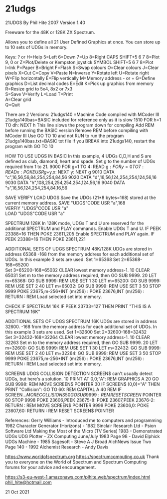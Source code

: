 # 21udgs
21UDGS By Phil Hite 2007 Version 1.40

Freeware for the 48K or 128K ZX Spectrum.

Allows you to define all 21 User Defined Graphics at once.
You can store up to 10 sets of UDGs in memory.

Keys:  ? or H=Help
       5=Left 6=Down 7=Up 8=Right
       CAPS SHIFT+5 6 7 8=Plot 
       9, 0 or Z=Plot/Delete or Kempston joystick
       SYMBOL SHIFT+5 6 7 8=Plot 
       I=Ink P=Paper B=Bright F=Flash
       S=Swap colours O=Clear colours
       J=Clear pixels
       X=Cut C=Copy V=Paste
       N=Inverse Y=Rotate left U=Rotate right
       W=Flip horizontally E=Flip vertically
       M=Memory address - or +
       G=Define graphics
       D=List decimal codes
       E=Edit
       K=Pick up graphics from memory
       R=Resize grid to 5x4, 8x2 or 7x3        
       S=Save V=Verify L=Load
       T=Print         
       A=Clear grid      
       Q=Quit

There are 2 Versions:
21udgs140   =Machine Code compiled with MCoder III
21udgs140bas=BASIC included for reference only as it is slow
1510 FOR h=1 TO dh: NEXT h
This line slows the program down for compiling
Add REM before running the BASIC version
Remove REM before compiling with MCoder III
Use GO TO 10 and not RUN to run the program
21udgs140bas.txt=BASIC txt file
If you BREAK into 21udgs140, restart the program with GO TO 10

HOW TO USE UDGS IN BASIC
In this example, 4 UDGs C,D,H and S are defined as club, diamond, heart and spade.
Set g to the number of UDGs required from 1 to 21.
9000 FOR g=1 TO 4: READ g$: FOR y=0 TO 7: READ x: POKE USR g$+y,x: NEXT y: NEXT g
9010 DATA "c",16,56,56,84,254,254,84,56
9020 DATA "d",16,56,124,254,254,124,56,16
9030 DATA "h",108,254,254,254,254,124,56,16
9040 DATA "s",16,56,124,254,254,84,16,56
 
SAVE VERIFY LOAD UDGS
Save the UDGs (21*8 bytes=168) stored at the current memory address.
SAVE "UDGS"CODE USR "a",168   
VERFIY "UDGS"CODE USR "a"     
LOAD "UDGS"CODE USR "a"

SPECTRUM 128K
In 128K mode, UDGs T and U are reserved for the additional SPECTRUM and PLAY commands.
Enable UDGs T and U.
IF PEEK 23388=16 THEN POKE 23611,205
Enable SPECTRUM and PLAY again.
IF PEEK 23388=16 THEN POKE 23611,221

ADDITIONAL SETS OF UDGS SPECTRUM 48K/128K
UDGs are stored in address 65368
-168 from the memory address for each additional set of UDGs.
In this example 3 sets are used.
Set 1=65368
Set 2=65368-168=65200          
Set 3=65200-168=65032
CLEAR lowest memory address-1.
10 CLEAR 65031
Set m to the memory address required, then GO SUB 9999.
20 LET m=65368: GO SUB 9999: REM USE SET 1
30 LET m=65200: GO SUB 9999: REM USE SET 2
40 LET m=65032: GO SUB 9999: REM USE SET 3
50 STOP
9999 POKE 23675,m-256*INT (m/256) : POKE 23676,INT (m/256) : RETURN : REM Load selected set into memory.

CHECK IF SPECTRUM 16K
IF PEEK 23733=127 THEN PRINT "THIS IS A SPECTRUM 16K"

ADDITIONAL SETS OF UDGS SPECTRUM 16K
UDGs are stored in address 32600.
-168 from the memory address for each additional set of UDGs.
In this example 3 sets are used.
Set 1=32600
Set 2=32600-168=32432     
Set 3=32432-168=32264
CLEAR lowest memory address-1.
10 CLEAR 32263
Set m to the memory address required, then GO SUB 9999.
20 LET m=32600: GO SUB 9999: REM USE SET 1
30 LET m=32432: GO SUB 9999: REM USE SET 2
40 LET m=32264: GO SUB 9999: REM USE SET 3
50 STOP
9999 POKE 23675,m-256*INT (m/256) : POKE 23676,INT (m/256) : RETURN : REM Load selected set into memory.

SCREEN$ UDGS COLLISION DETECTION
SCREEN$ can't usually detect UDGs, but here's a solution.
10 PRINT AT 0,0;"A": REM GRAPHICS A
20 GO SUB 9998: REM MOVE SCREEN$ POINTER
30 IF SCREEN$ (0,0)="A" THEN PRINT "Collision": GO TO 60: REM CAPITAL A
40 REM IF SCREEN$... MORE COLLISIONS
50 GOSUB 9999: REM RESET SCREEN$ POINTER
60 STOP
9998 POKE 23606,PEEK 23675-8: POKE 23607,PEEK 23676-2: RETURN : REM MOVE SCREEN$ POINTER
9999 POKE 23606,0: POKE 23607,60: RETURN : REM RESET SCREEN$ POINTER

References:
Gerry Williams - Introduced me to computers and programming 1982
Character Generator (Horizons) - 1982 Sinclair Research Ltd - Psion Software Ltd
Making the Most of the Micro (TV Series) 1983 - Demonstrated UDGs
UDG Plotter - ZX Computing June/July 1983 Page 98 - David Elphick 
UDGs Machine - 1985 Sagesoft - Steve A J Broad
AlchNews Issue Two Page 140 - 1992 Alchemist Research - Andy Davis

https://www.worldofspectrum.org
https://spectrumcomputing.co.uk
Thank you to everyone on the World of Spectrum and Spectrum Computing forums for your advice and encouragement.

https://s3-eu-west-1.amazonaws.com/plhite.web/spectrum/index.html
phil_hite@hotmail.com

21 Oct 2021
